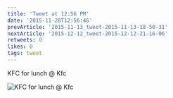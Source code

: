 ```yaml
---
title: 'Tweet at 12:56 PM'
date: '2015-11-20T12:56:46'
prevArticle: '2015-11-13_tweet-2015-11-13-18-50-31'
nextArticle: '2015-12-12_tweet-2015-12-12-21-16-06'
retweets: 0
likes: 0
tags: tweet
---
```

KFC for lunch @ Kfc

![KFC for lunch @ Kfc](/images/insta_16.jpg "KFC for lunch @ Kfc")
